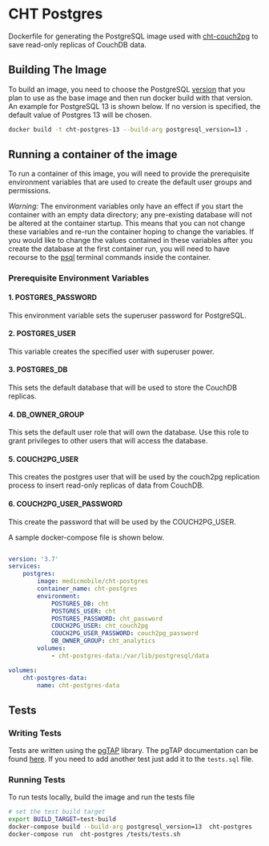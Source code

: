 # CHT Postgres

Dockerfile for generating the PostgreSQL image used with [cht-couch2pg](https://github.com/medic/cht-couch2pg) to save read-only replicas of CouchDB data.

## Building The Image

To build an image, you need to choose the  PostgreSQL [version](https://hub.docker.com/_/postgres) that you plan to use as the base image and then run docker build with that version. An example for PostgreSQL 13 is shown below. If no version is specified, the default value of Postgres 13 will be chosen.

```bash
docker build -t cht-postgres-13 --build-arg postgresql_version=13 .
```

## Running a container of the image

To run a container of this image, you will need to provide the prerequisite environment variables that are used to create the default user groups and permissions.

*Warning:* The environment variables only have an effect if you start the container with an empty data directory; any pre-existing database will not be altered at the container startup. This means that you can not change these variables and re-run the container hoping to change the variables.  If you would like to change the values contained in these variables after you create the database at the first container run, you will need to have recourse to the [psql](https://www.postgresql.org/docs/13/app-psql.html) terminal commands inside the container.

### Prerequisite Environment Variables

#### 1. POSTGRES_PASSWORD

This environment variable sets the superuser password for PostgreSQL.

#### 2. POSTGRES_USER

This variable creates the specified user with superuser power.

#### 3. POSTGRES_DB

This sets the default database that will be used to store the CouchDB replicas.

#### 4. DB_OWNER_GROUP

This sets the default user role that will own the database. Use this role to grant privileges to other users that will access the database.

#### 5. COUCH2PG_USER

This creates the postgres user that will be used by the couch2pg replication process to insert read-only replicas of data from  CouchDB.

#### 6. COUCH2PG_USER_PASSWORD

This create the password that will be used by the COUCH2PG_USER.

A sample docker-compose file is shown below.

```yaml

version: '3.7'
services:
    postgres:
        image: medicmobile/cht-postgres
        container_name: cht-postgres
        environment:
            POSTGRES_DB: cht
            POSTGRES_USER: cht
            POSTGRES_PASSWORD: cht_password
            COUCH2PG_USER: cht_couch2pg
            COUCH2PG_USER_PASSWORD: couch2pg_password
            DB_OWNER_GROUP: cht_analytics
        volumes:
            - cht-postgres-data:/var/lib/postgresql/data

volumes:
    cht-postgres-data:
        name: cht-postgres-data


```

## Tests

### Writing Tests

Tests are written using the [pgTAP](https://pgtap.org/) library.  The pgTAP documentation can be found [here](https://pgtap.org/). If you need to add another test just add it to the `tests.sql` file.

### Running Tests

To run tests locally, build the image and run the tests file

```bash
# set the test build target
export BUILD_TARGET=test-build
docker-compose build --build-arg postgresql_version=13  cht-postgres
docker-compose run  cht-postgres /tests/tests.sh
```
